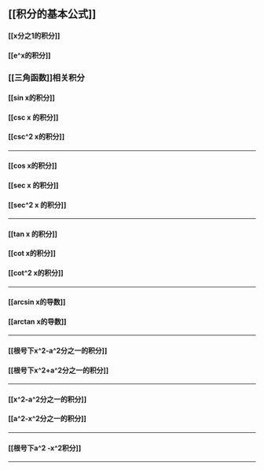 ## [[积分的基本公式]]

#### [[x分之1的积分]]
#### [[e^x的积分]]

### [[三角函数]]相关积分

#### [[sin x的积分]]


#### [[csc x 的积分]]
#### [[csc^2 x的积分]]

---

#### [[cos x的积分]]

#### [[sec x 的积分]]
#### [[sec^2 x 的积分]]

---
#### [[tan x 的积分]]
#### [[cot x的积分]]
#### [[cot^2 x的积分]]

---

#### [[arcsin x的导数]]
#### [[arctan x的导数]]

---
#### [[根号下x^2-a^2分之一的积分]]
#### [[根号下x^2+a^2分之一的积分]]

---
#### [[x^2-a^2分之一的积分]]
#### [[a^2-x^2分之一的积分]]

---
#### [[根号下a^2 -x^2积分]]

---